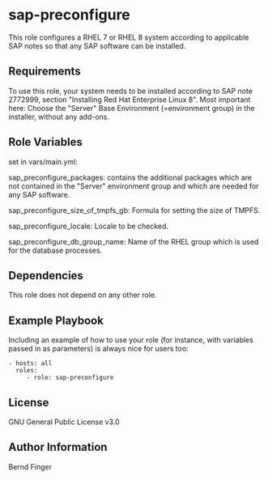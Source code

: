 sap-preconfigure
================

This role configures a RHEL 7 or RHEL 8 system according to applicable SAP notes so that any SAP software can be installed.

Requirements
------------

To use this role, your system needs to be installed according to SAP note 2772999, section "Installing Red Hat Enterprise Linux 8". Most important here: Choose the "Server" Base Environment (=environment group) in the installer, without any add-ons.

Role Variables
--------------

set in vars/main.yml:

sap_preconfigure_packages: contains the additional packages which are not contained in the "Server" environment group and which are needed for any SAP software.

sap_preconfigure_size_of_tmpfs_gb: Formula for setting the size of TMPFS.

sap_preconfigure_locale: Locale to be checked.

sap_preconfigure_db_group_name: Name of the RHEL group which is used for the database processes.

Dependencies
------------

This role does not depend on any other role.

Example Playbook
----------------

Including an example of how to use your role (for instance, with variables passed in as parameters) is always nice for users too:

    - hosts: all
      roles:
         - role: sap-preconfigure

License
-------

GNU General Public License v3.0

Author Information
------------------

Bernd Finger
